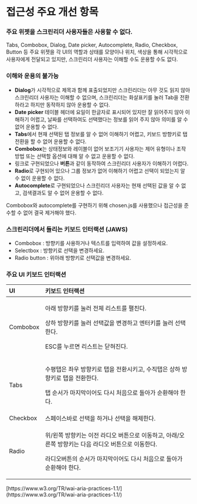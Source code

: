 # 접근성 주요 개선 항목

### 주요 위젯을 스크린리더 사용자들은 사용할 수 없다. <a id="tabs-combobox-dialog-date-picker-autocomplete-radio-checkbox-button"></a>

Tabs, Combobox, Dialog, Date picker, Autocomplete, Radio, Checkbox, Button 등 주요 위젯을 각 UI의 역할과 상태를 모양이나 위치, 색상을 통해 시각적으로 사용자에게 전달되고 있지만, 스크린리더 사용자는 이해할 수도 운용할 수도 없다.

### 이해와 운용의 불가능 <a id="undefined"></a>

* **Dialog**가 시각적으로 제목과 함께 표출되었지만 스크린리더는 아무 것도 읽지 않아 스크린리더 사용자는 이해할 수 없으며, 스크린리더는 화살표키를 눌러 Tab을 전환하라고 하지만 동작하지 않아 운용할 수 없다.
* **Date picker** 테이블 헤더에 요일이 한글자로 표시되어 있지만 잘 읽어주지 않아 이해하기 어렵고, 날짜를 선택하여도 선택했다는 정보를 읽어 주지 않아 의미를 알 수 없어 운용할 수 없다.
* **Tabs**에서 현재 선택된 탭 정보를 알 수 없어 이해하기 어렵고, 키보드 방향키로 탭 전환을 할 수 없어 운용할 수 없다.
* **Combobox**는 상태정보와 레이블이 없어 보조기기 사용자는 제어 유형이나 조작 방법 또는 선택할 옵션에 대해 알 수 없고 운용할 수 없다.
* 링크로 구현되었으나 **버튼**과 같이 동작하여 스크린리더 사용자가 이해하기 어렵다.
* **Radio**로 구현되어 있으나 그룹 정보가 없어 이해하기 어렵고 선택이 되었는지 알 수 없이 운용할 수 없다.
* **Autocomplete**로 구현되었으나 스크린리더 사용자는 현재 선택된 값을 알 수 없고, 검색결과도 알 수 없어 운용할 수 없다.

Combobox와 autocomplete를 구현하기 위해 chosen.js를 사용했으나 접근성을 준수할 수 없어 결국 제거해야 했다.

### 스크린리더에서 들리는 키보드 인터랙션 \(JAWS\) <a id="jaws"></a>

* Combobox : 방향키를 사용하거나 텍스트를 입력하여 값을 설정하세요.
* Selectbox : 방향키로 선택을 변경하세요.
* Radio button : 위아래 방향키로 선택값을 변경하세요.

### 주요 UI 키보드 인터랙션 <a id="ui"></a>

<table>
  <thead>
    <tr>
      <th style="text-align:left">UI</th>
      <th style="text-align:left"><b>&#xD0A4;&#xBCF4;&#xB4DC; &#xC778;&#xD130;&#xB799;&#xC158;</b>
      </th>
    </tr>
  </thead>
  <tbody>
    <tr>
      <td style="text-align:left">Combobox</td>
      <td style="text-align:left">
        <p>&#xC544;&#xB798; &#xBC29;&#xD5A5;&#xD0A4;&#xB97C; &#xB20C;&#xB7EC; &#xC804;&#xCCB4;
          &#xB9AC;&#xC2A4;&#xD2B8;&#xB97C; &#xD3BC;&#xCE5C;&#xB2E4;.</p>
        <p>&#xC0C1;&#xD558; &#xBC29;&#xD5A5;&#xD0A4;&#xB97C; &#xB20C;&#xB7EC; &#xC120;&#xD0DD;&#xAC12;&#xC744;
          &#xBCC0;&#xACBD;&#xD558;&#xACE0; &#xC5D4;&#xD130;&#xD0A4;&#xB97C; &#xB20C;&#xB7EC;
          &#xC120;&#xD0DD;&#xD55C;&#xB2E4;.</p>
        <p>ESC&#xB97C; &#xB204;&#xB974;&#xBA74; &#xB9AC;&#xC2A4;&#xD2B8;&#xB294;
          &#xB2EB;&#xD600;&#xC9C4;&#xB2E4;.</p>
      </td>
    </tr>
    <tr>
      <td style="text-align:left">Tabs</td>
      <td style="text-align:left">
        <p>&#xC218;&#xD3C9;&#xD0ED;&#xC740; &#xC88C;&#xC6B0; &#xBC29;&#xD5A5;&#xD0A4;&#xB85C;
          &#xD0ED;&#xC744; &#xC804;&#xD658;&#xC2DC;&#xD0A4;&#xACE0;, &#xC218;&#xC9C1;&#xD0ED;&#xC740;
          &#xC0C1;&#xD558; &#xBC29;&#xD5A5;&#xD0A4;&#xB85C; &#xD0ED;&#xC744; &#xC804;&#xD658;&#xD55C;&#xB2E4;.</p>
        <p>&#xD0ED; &#xC21C;&#xC11C;&#xAC00; &#xB9C8;&#xC9C0;&#xB9C9;&#xC774;&#xC5B4;&#xB3C4;
          &#xB2E4;&#xC2DC; &#xCC98;&#xC74C;&#xC73C;&#xB85C; &#xB3CC;&#xC544;&#xAC00;
          &#xC21C;&#xD658;&#xD574;&#xC57C; &#xD55C;&#xB2E4;.</p>
      </td>
    </tr>
    <tr>
      <td style="text-align:left">Checkbox</td>
      <td style="text-align:left">&#xC2A4;&#xD398;&#xC774;&#xC2A4;&#xBC14;&#xB85C; &#xC120;&#xD0DD;&#xC744;
        &#xD558;&#xAC70;&#xB098; &#xC120;&#xD0DD;&#xC744; &#xD574;&#xC81C;&#xD55C;&#xB2E4;.</td>
    </tr>
    <tr>
      <td style="text-align:left">Radio</td>
      <td style="text-align:left">
        <p>&#xC704;/&#xC67C;&#xCABD; &#xBC29;&#xD5A5;&#xD0A4;&#xB294; &#xC774;&#xC804;
          &#xB77C;&#xB514;&#xC624; &#xBC84;&#xD2BC;&#xC73C;&#xB85C; &#xC774;&#xB3D9;&#xD558;&#xACE0;,
          &#xC544;&#xB798;/&#xC624;&#xB978;&#xCABD; &#xBC29;&#xD5A5;&#xD0A4;&#xB294;
          &#xB2E4;&#xC74C; &#xB77C;&#xB514;&#xC624; &#xBC84;&#xD2BC;&#xC73C;&#xB85C;
          &#xC774;&#xB3D9;&#xD55C;&#xB2E4;.</p>
        <p>&#xB77C;&#xB514;&#xC624;&#xBC84;&#xD2BC;&#xC758; &#xC21C;&#xC11C;&#xAC00;
          &#xB9C8;&#xC9C0;&#xB9C9;&#xC774;&#xC5B4;&#xB3C4; &#xB2E4;&#xC2DC; &#xCC98;&#xC74C;&#xC73C;&#xB85C;
          &#xB3CC;&#xC544;&#xAC00; &#xC21C;&#xD658;&#xD574;&#xC57C; &#xD55C;&#xB2E4;.</p>
      </td>
    </tr>
  </tbody>
</table>​[https://www.w3.org/TR/wai-aria-practices-1.1/](https://www.w3.org/TR/wai-aria-practices-1.1/)​



